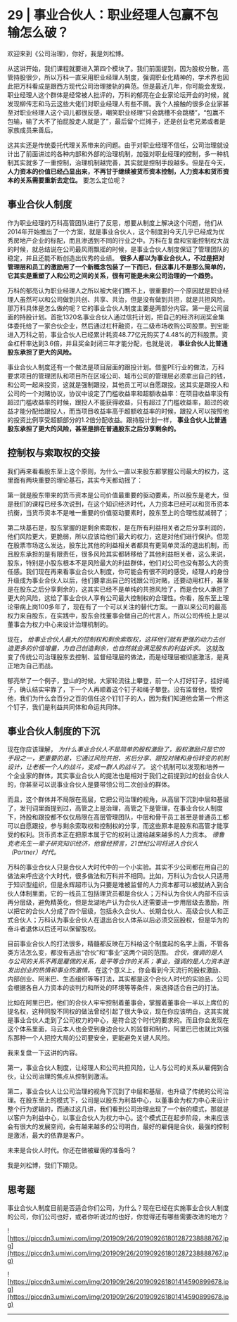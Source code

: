 # 29 | 事业合伙人：职业经理人包赢不包输怎么破？

欢迎来到《公司治理》，你好，我是刘松博。

从这讲开始，我们课程就要进入第四个模块了。我们前面提到，因为股权分散，高管持股很少，所以万科一直采用职业经理人制度，强调职业化精神的，学术界也因此把万科看成是跟西方现代公司治理接轨的典范。但是最近几年，你可能会发现，职业经理人这个群体是经常被人批评的，万科的郁亮在企业家论坛开会的时候，就发现柳传志和马云这些大佬们对职业经理人有些不屑。我个人接触的很多企业家甚至对职业经理人这个词儿都很反感，嘲笑职业经理“只会跳槽不会跳楼”，“包赢不包输，输了大不了拍屁股走人就是了”，最后留个烂摊子，还是创业老兄弟或者是家族成员来善后。

这其实还是传统委托代理关系带来的问题。由于对职业经理不信任，公司治理就设计出了前面讲过的各种内部和外部的治理机制，加强对职业经理的控制，多一种机制其实就多了一重控制，治理机制越完善，其实就是控制手段越多。但是在今天， **人力资本的价值已经凸显出来，不再甘于继续被货币资本控制，人力资本和货币资本的关系需要重新去定位。** 要怎么定位呢？

## 事业合伙人制度

作为职业经理的万科高管团队进行了反思，想要从制度上解决这个问题，他们从2014年开始推出了一个方案，就是事业合伙人，这个制度到今天几乎已经成为优秀房地产企业的标配，而且渗透到不同的行业之中。万科在复盘和宝能控制权大战的时候，就总结说在公司最风雨飘摇的时候，是事业合伙人制度保证了管理团队的稳定，并且还能不断创造出优秀的业绩。 **很多人都以为事业合伙人，不过是把对管理层和员工的激励用了一个新概念包装了一下而已，但这事儿不是那么简单的，它其实是重塑了人和公司之间的关系，很有可能是未来公司治理的一个趋势。**

万科的郁亮认为职业经理人之所以被大佬们瞧不上，很重要的一个原因就是职业经理人虽然可以和公司做到共创、共享、共治，但是没有做到共担，就是共担风险。那万科具体是怎么做的呢？它的事业合伙人制度主要是两部分内容。第一是公司层面的持股计划。首批1320名事业合伙人通过信托计划，把自己的经济利润奖金集体委托给了一家合伙企业，然后通过杠杆融资，在二级市场收购公司股票。到宝能进入万科之前，事业合伙人已经累计耗资48.77亿元购买了4.48%的万科股票。资金杠杆率达到3.6倍，并且奖金封闭三年才能分配，也就是说， **事业合伙人比普通股东承担了更大的风险。**

事业合伙人制度还有一个做法是项目层面的跟投计划。借鉴PE行业的做法，万科要求项目的管理团队和项目所在区域公司、城市公司的管理层必须拿出自己的钱，和公司一起来投资，这就是强制跟投，其他员工可以自愿跟投。这其实是跟投人和公司的一个对赌协议，协议中设定了门槛收益率和超额收益率：在项目收益率没有超过门槛收益率的时候，跟投人不能获得收益，只有超过了门槛收益率，超过的收益才能分配给跟投人，而当项目收益率高于超额收益率的时候，跟投人可以按照他的投资比例享受超额部分的1.2倍分配收益。跟持股计划一样， **事业合伙人比普通股东承担了更大的风险，甚至是排在普通股东之后分享剩余的。**

## 控制权与索取权的交接

我们再来看看股东至上这个原则，为什么一直以来股东都掌握公司最大的权力，这里面有两块重要的理论基石，其实今天都动摇了：

第一就是股东带来的货币资本是公司价值最重要的驱动要素，所以股东是老大，但是我们的课程已经多次说到，在这个知识经济时代，人力资本已经可以和货币资本抗衡，当货币资本不是唯一重要的价值驱动要素时，股东至上的合理性就减弱了；

第二块基石是，股东掌握的是剩余索取权，是在所有利益相关者之后分享利润的，他们风险更大，更脆弱，所以应该给他们最大的权力，这是对他们进行保护。但现在股票市场这么发达，股东比其他的利益相关者都具有更简单灵活的退出机制，而且股东承担的是有限责任，很多风险其实都转移给了其他利益相关者，这么来说，股东，特别是小股东根本不是风险最大的利益群体，他们对公司也没有那么大的责任感。我们现在再来看事业合伙人制度，你可能会有很不同的感受，经理人的身份升级成为事业合伙人以后，他们要拿出自己的钱跟公司对赌，还要动用杠杆，甚至是在股东之后分享剩余的，这其实已经不是单纯的共担风险了，而是合伙人承担了更大的风险，这给了事业合伙人享有公司最大控制权的合理性。你看，股东至上理论带病上岗100多年了，现在有了一个可以关注的替代方案。一直以来公司的最高权力来自股东，在实践中，股东会找董事会做自己的代言人，所以公司传统上是以董事会为权力中心来设计治理机制的。

现在， *给事业合伙人最大的控制权和剩余索取权，这样他们就有更强的动力去创造更多的价值增量，为自己创造剩余，也自然就会满足股东的利益诉求。* 这就改变了传统公司治理股东去控制、监督经理层的做法，而是经理层被彻底激活，是真正地为自己而战。

郁亮举了一个例子，登山的时候，大家轮流往上攀登，前一个人打好钉子，挂好绳子，确认结实牢靠了，下一个人再顺着这个钉子和绳子攀登。没有监督他，管控他，我们为什么会百分之百的信任这个钉钉子的人，因为我们知道他会第一个用这个钉子，我们是利益共同体和命运共同体。

## 事业合伙人制度的下沉

现在你应该理解， *为什么事业合伙人不是简单的股权激励了，股权激励只是它的手段之一，更重要的是，它通过风险共担、劣后分享、跟投对赌和身份转变的机制设计，让老板一个人的战斗，变成一群人的战斗了。* 这个机制可以发现和培养一个企业家的群体，其实事业合伙人的提法也是相对于我们之前提到过的创业合伙人的，你甚至可以说事业合伙人是要带领公司二次创业的群体。

而且，这个群体并不局限在高层，它把公司治理的视角，从高层下沉到中层和基层了，发刊词里面提到过，高管之上是治理，高管之下是管理，在事业合伙人制度下，持股和跟投都不仅仅局限在高层管理团队，中层和骨干员工甚至是普通员工都可以自愿跟投，参与剩余索取权和控制权的分享，而这些原本是股东和高管才能享受的权利。货币资本正在把原本属于它的权利让渡给越来越多的人力资本。 *德鲁克老先生一辈子研究知识经济，他曾经预言，21世纪公司将进入合伙人（Partner）时代。*

万科的事业合伙人只是合伙人大时代中的一个小实验。其实不少公司都在用自己的做法来呼应这个大时代，很多做法和万科并不相同。比如，万科认为合伙人只适用于知识型组织，但是永辉超市认为只要是难被监督的人力资本都可以被就纳入到合伙人体制里面，它的一线员工包括理货员都是合伙人；万科认为合伙人内部不应该再分层级，避免精英化，但是龙湖地产认为合伙人还需要进一步用层级去激励，所以把它的合伙人分成了四个层级，包括永久合伙人、长期合伙人、高级合伙人和正式合伙人；万科认为事业合伙人在退出合伙人体系以后必须交回股权，但是华为的奋斗者退休以后还可以保留股权。

目前事业合伙人的打法很多，精髓都反映在万科给这个制度起的名字上面，不管各类方法怎么变，都没有逃出“合伙”和“事业”这两个词的范围。 *合伙，强调的是人与公司的关系不再是雇佣的关系，是平等合作的关系；事业，强调的是人力资本迸发出创业的热情和事业的激情。* 在这个意义上，你会看到今天流行的股权激励、内部创业、阿米巴、生态组织等等打法，其实都是这个合伙人时代的实验品，公司会根据各自人力资本的谈判力和所处的环境等等条件，来选择适合自己的打法。

比如在阿里巴巴，他们的合伙人牢牢控制着董事会，掌握着董事会一半以上席位的提名权，这种同股不同权的做法曾经引起了很大争议，现在你应该明白，这其实就是事业合伙人走到了公司权力的中心，是符合这个时代的要求的。而且你会发现在这个体系里面，马云本人也会受到身边合伙人的监督和制约，阿里巴巴也就比刘强东那种一个人把控大局的公司要安全，更能避免关键人风险。

我来复盘一下这讲的内容。

第一，事业合伙人制度，让经理人和公司共担风险，让人与公司的关系从雇佣到合伙，让公司治理的焦点从控制到激活。

第二，事业合伙人让公司治理的视角下沉到了中层和基层，也升级了传统的公司治理。在股东至上的模式下，公司是以股东为利益中心，以董事会为权力中心来设计整个行为逻辑的，而通过这几讲，我们看到公司治理出现了一个新的模式，那就是以客户为利益中心，以事业合伙人为权力中心。这个模式正在起步阶段，未来应该会有很大的发展空间，会有越来越多的公司明白，最好的雇佣是合伙，最强的控制是激活，最大的依靠是客户。

未来是合伙人时代。你还在做被雇佣的准备吗？

我是刘松博，我们下期见。

## 思考题

事业合伙人制度目前是否适合你们公司，为什么？现在已经在实施事业合伙人制度的公司，你们公司也好，或者你听说过的也好，你觉得还有哪些需要改进的地方？

![https://piccdn3.umiwi.com/img/201909/26/201909261801287238888767.jpg](https://piccdn3.umiwi.com/img/201909/26/201909261801287238888767.jpg)

![https://piccdn3.umiwi.com/img/201909/26/201909261801414590899678.jpg](https://piccdn3.umiwi.com/img/201909/26/201909261801414590899678.jpg)

---
